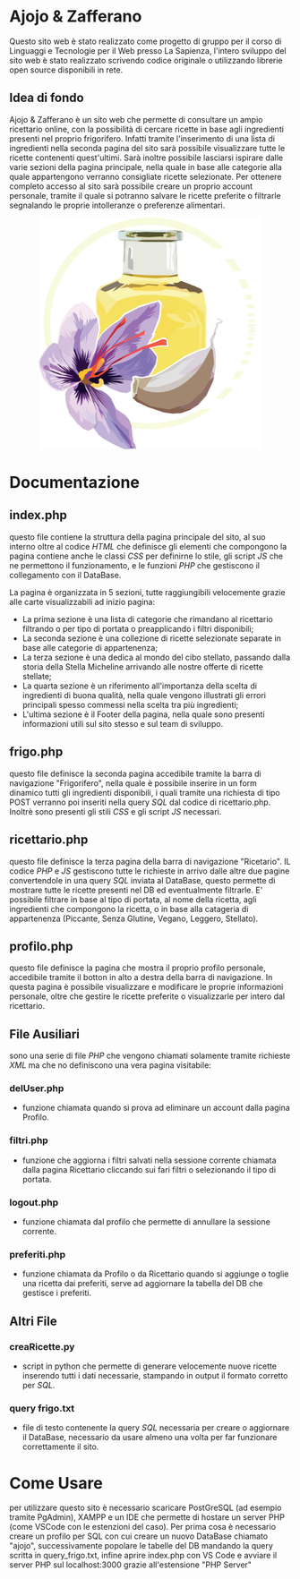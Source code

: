 # Ajojo & Zafferano

Questo sito web è stato realizzato come progetto di gruppo per il corso di Linguaggi e Tecnologie per il Web presso La Sapienza, l'intero sviluppo del sito web è stato realizzato scrivendo codice originale o utilizzando librerie open source disponibili in rete.

## Idea di fondo

Ajojo & Zafferano è un sito web che permette di consultare un ampio ricettario online, con la possibilità di cercare ricette in base agli ingredienti presenti nel proprio frigorifero. Infatti tramite l'inserimento di una lista di ingredienti nella seconda pagina del sito sarà possibile visualizzare tutte le ricette contenenti quest'ultimi. Sarà inoltre possibile lasciarsi ispirare dalle varie sezioni della pagina principale, nella quale in base alle categorie alla quale appartengono verranno consigliate ricette selezionate.
Per ottenere completo accesso al sito sarà possibile creare un proprio account personale, tramite il quale si potranno salvare le ricette preferite o filtrarle segnalando le proprie intolleranze o preferenze alimentari.


<p align="center">
  <img width=400 alt="Logo" src="logo.png">
</p>


# Documentazione

## index.php
questo file contiene la struttura della pagina principale del sito, al suo interno oltre al codice _HTML_ che definisce gli elementi che compongono la pagina contiene anche le classi _CSS_ per definirne lo stile, gli script _JS_ che ne permettono il funzionamento, e le funzioni _PHP_ che gestiscono il collegamento con il DataBase.

La pagina è organizzata in 5 sezioni, tutte raggiungibili velocemente grazie alle carte visualizzabili ad inizio pagina:
- La prima sezione è una lista di categorie che rimandano al ricettario filtrando o per tipo di portata o preapplicando i filtri disponibili;
- La seconda sezione è una collezione di ricette selezionate separate in base alle categorie di appartenenza;
- La terza sezione è una dedica al mondo del cibo stellato, passando dalla storia della Stella Micheline arrivando alle nostre offerte di ricette stellate;
- La quarta sezione è un riferimento all'importanza della scelta di ingredienti di buona qualità, nella quale vengono illustrati gli errori principali spesso commessi nella scelta tra più ingredienti;
- L'ultima sezione è il Footer della pagina, nella quale sono presenti informazioni utili sul sito stesso e sul team di sviluppo.

## frigo.php
questo file definisce la seconda pagina accedibile tramite la barra di navigazione "Frigorifero", nella quale è possibile inserire in un form dinamico tutti gli ingredienti disponibili, i quali tramite una richiesta di tipo POST verranno poi inseriti nella query _SQL_ dal codice di ricettario.php. Inoltrè sono presenti gli stili _CSS_ e gli script _JS_ necessari. 

## ricettario.php
questo file definisce la terza pagina della barra di navigazione "Ricetario". IL codice _PHP_ e _JS_ gestiscono tutte le richieste in arrivo dalle altre due pagine convertendole in una query _SQL_ inviata al DataBase, questo permette di mostrare tutte le ricette presenti nel DB ed eventualmente filtrarle. E' possibile filtrare in base al tipo di portata, al nome della ricetta, agli ingredienti che compongono la ricetta, o in base alla catageria di appartenenza (Piccante, Senza Glutine, Vegano, Leggero, Stellato).

## profilo.php
questo file definisce la pagina che mostra il proprio profilo personale, accedibile tramite il botton in alto a destra della barra di navigazione. In questa pagina è possibile visualizzare e modificare le proprie informazioni personale, oltre che gestire le ricette preferite o visualizzarle per intero dal ricettario.

## File Ausiliari
sono una serie di file _PHP_ che vengono chiamati solamente tramite richieste _XML_ ma che no definiscono una vera pagina visitabile:
### delUser.php
- funzione chiamata quando si prova ad eliminare un account dalla pagina Profilo.
### filtri.php
- funzione che aggiorna i filtri salvati nella sessione corrente chiamata dalla pagina Ricettario cliccando sui fari filtri o selezionando il tipo di portata. 
### logout.php
- funzione chiamata dal profilo che permette di annullare la sessione corrente.
### preferiti.php
- funzione chiamata da Profilo o da Ricettario quando si aggiunge o toglie una ricetta dai preferiti, serve ad aggiornare la tabella del DB che gestisce i preferiti.

## Altri File
### creaRicette.py
- script in python che permette di generare velocemente nuove ricette inserendo tutti i dati necessarie, stampando in output il formato corretto per _SQL_.
### query frigo.txt
- file di testo contenente la query _SQL_ necessaria per creare o aggiornare il DataBase, necessario da usare almeno una volta per far funzionare correttamente il sito.


# Come Usare
per utilizzare questo sito è necessario scaricare PostGreSQL (ad esempio tramite PgAdmin), XAMPP e un IDE che permette di hostare un server PHP (come VSCode con le estenzioni del caso).
Per prima cosa è necessario creare un profilo per SQL con cui creare un nuovo DataBase chiamato "ajojo",
successivamente popolare le tabelle del DB mandando la query scritta in query_frigo.txt,
infine aprire index.php con VS Code e avviare il server PHP sul localhost:3000 grazie all'estensione "PHP Server"
